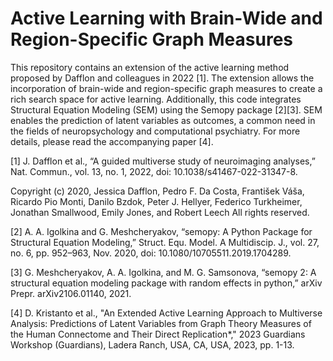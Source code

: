 # Active Learning with Brain-Wide and Region-Specific Graph Measures

This repository contains an extension of the active learning method proposed by Dafflon and colleagues in 2022 [1]. The extension allows the incorporation of brain-wide and region-specific graph measures to create a rich search space for active learning. Additionally, this code integrates Structural Equation Modeling (SEM) using the Semopy package [2][3]. SEM enables the prediction of latent variables as outcomes, a common need in the fields of neuropsychology and computational psychiatry.  For more details, please read the accompanying paper [4].

[1] J. Dafflon et al., “A guided multiverse study of neuroimaging analyses,” Nat. Commun., vol. 13, no. 1, 2022, doi: 10.1038/s41467-022-31347-8.

Copyright (c) 2020, Jessica Dafflon, Pedro F. Da Costa, František Váša, Ricardo Pio Monti,
Danilo Bzdok, Peter J. Hellyer, Federico Turkheimer, Jonathan Smallwood, Emily Jones, and Robert Leech
All rights reserved.


[2] A. A. Igolkina and G. Meshcheryakov, “semopy: A Python Package for Structural Equation Modeling,” Struct. Equ. Model. A Multidiscip. J., vol. 27, no. 6, pp. 952–963, Nov. 2020, doi: 10.1080/10705511.2019.1704289.

[3]	G. Meshcheryakov, A. A. Igolkina, and M. G. Samsonova, “semopy 2: A structural equation modeling package with random effects in python,” arXiv Prepr. arXiv2106.01140, 2021.

[4] D. Kristanto et al., "An Extended Active Learning Approach to Multiverse Analysis: Predictions of Latent Variables from Graph Theory Measures of the Human Connectome and Their Direct Replication*," 2023 Guardians Workshop (Guardians), Ladera Ranch, USA, CA, USA, 2023, pp. 1-13.
